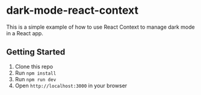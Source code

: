 # dark-mode-react-context

This is a simple example of how to use React Context to manage dark mode in a React app.

## Getting Started

1. Clone this repo
2. Run `npm install`
3. Run `npm run dev`
4. Open `http://localhost:3000` in your browser

<!-- ## How it works -->

<!-- The `App` component is wrapped in a `DarkModeProvider` component. This component is responsible for managing the dark mode state and providing it to the rest of the app. It also provides a `toggleDarkMode` function that can be used to toggle the dark mode state. The `DarkModeProvider` component is defined in `src/context/DarkModeContext.js`.

The `DarkModeProvider` component is used in `src/index.js` to wrap the `App` component. This makes the dark mode state available to the entire app.

The `DarkModeProvider` component is also used in `src/components/Navbar.js` to wrap the `Navbar` component. This makes the dark mode state available to the `Navbar` component.

The `Navbar` component uses the dark mode state to determine which icon to display in the navbar. It also uses the `toggleDarkMode` function to toggle the dark mode state when the icon is clicked. -->